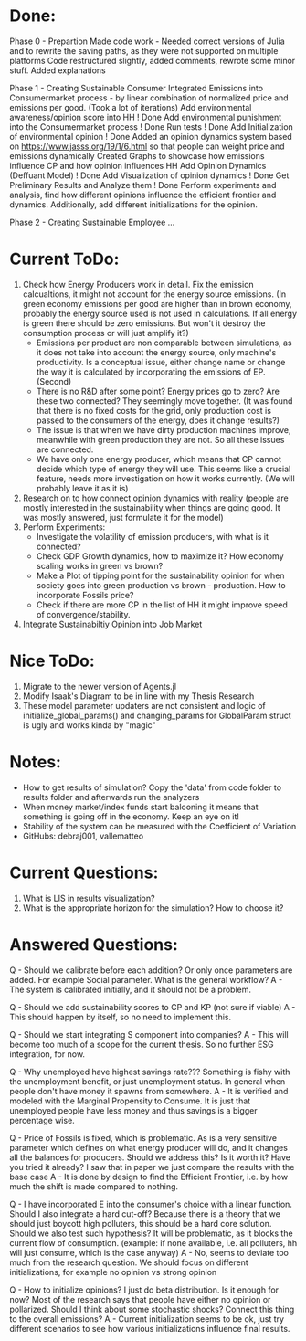 # Done:

Phase 0 - Prepartion
Made code work - Needed correct versions of Julia and to rewrite the saving paths, as they were not supported on multiple platforms
Code restructured slightly, added comments, rewrote some minor stuff. Added explanations

Phase 1 - Creating Sustainable Consumer
Integrated Emissions into Consumermarket process - by linear combination of normalized price and emissions per good. (Took a lot of iterations)
    Add environmental awareness/opinion score into HH               ! Done
    Add environmental punishment into the Consumermarket process    ! Done
    Run tests                                                       ! Done
    Add Initialization of environmental opinion                     ! Done
Added an opinion dynamics system based on https://www.jasss.org/19/1/6.html so that people can weight price and emissions dynamically
Created Graphs to showcase how emissions influence CP and how opinion influences HH
    Add Opinion Dynamics (Deffuant Model)                           ! Done
    Add Visualization of opinion dynamics                           ! Done
    Get Preliminary Results and Analyze them                        ! Done
Perform experiments and analysis, find how different opinions influence the efficient frontier and dynamics. Additionally, add different initializations for the opinion.

Phase 2 - Creating Sustainable Employee
...



# Current ToDo:
1) Check how Energy Producers work in detail. Fix the emission calcualtions, it might not account for the energy source emissions. (In green economy emissions per good are higher than in brown economy, probably the energy source used is not used in calculations. If all energy is green there should be zero emissions. But won't it destroy the consumption process or will just amplify it?)
    - Emissions per product are non comparable between simulations, as it does not take into account the energy source, only machine's productivity. Is a conceptual issue, either change name or change the way it is calculated by incorporating the emissions of EP. (Second)
    - There is no R&D after some point? Energy prices go to zero? Are these two connected? They seemingly move together. (It was found that there is no fixed costs for the grid, only production cost is passed to the consumers of the energy, does it change results?)
    - The issue is that when we have dirty production machines improve, meanwhile with green production they are not. So all these issues are connected.
    - We have only one energy producer, which means that CP cannot decide which type of energy they will use. This seems like a crucial feature, needs more investigation on how it works currently. (We will probably leave it as it is)
2) Research on to how connect opinion dynamics with reality (people are mostly interested in the sustainability when things are going good. It was mostly answered, just formulate it for the model)
3) Perform Experiments:
    - Investigate the volatility of emission producers, with what is it connected?
    - Check GDP Growth dynamics, how to maximize it? How economy scaling works in green vs brown?
    - Make a Plot of tipping point for the sustainability opinion for when society goes into green production vs brown - production. How to incorporate Fossils price?
    - Check if there are more CP in the list of HH it might improve speed of convergence/stability.
4) Integrate Sustainabiltiy Opinion into Job Market

# Nice ToDo:
1) Migrate to the newer version of Agents.jl
2) Modify Isaak's Diagram to be in line with my Thesis Research
3) These model parameter updaters are not consistent and logic of initialize_global_params() and changing_params for GlobalParam struct is ugly and works kinda by "magic"



# Notes:
- How to get results of simulation? Copy the 'data' from code folder to results folder and afterwards run the analyzers
- When money market/index funds start balooning it means that something is going off in the economy. Keep an eye on it!
- Stability of the system can be measured with the Coefficient of Variation
- GitHubs: debraj001, vallematteo



# Current Questions:
1) What is LIS in results visualization?
2) What is the appropriate horizon for the simulation? How to choose it?


# Answered Questions:
Q - Should we calibrate before each addition? Or only once parameters are added. For example Social parameter. What is the general workflow?
A - The system is calibrated initially, and it should not be a problem.

Q - Should we add sustainability scores to CP and KP (not sure if viable)
A - This should happen by itself, so no need to implement this. 

Q - Should we start integrating S component into companies?
A - This will become too much of a scope for the current thesis. So no further ESG integration, for now.

Q - Why unemployed have highest savings rate??? Something is fishy with the unemployment benefit, or just unemployment status. In general when people don't have money it spawns from somewhere.
A - It is verified and modeled with the Marginal Propensity to Consume. It is just that unemployed people have less money and thus savings is a bigger percentage wise. 

Q - Price of Fossils is fixed, which is problematic. As is a very sensitive parameter which defines on what energy producer will do, and it changes all the balances for producers. Should we address this? Is it worth it? Have you tried it already? I saw that in paper we just compare the results with the base case
A - It is done by design to find the Efficient Frontier, i.e. by how much the shift is made compared to nothing.

Q - I have incorporated E into the consumer's choice with a linear function. Should I also integrate a hard cut-off? Because there is a theory that we should just boycott high polluters, this should be a hard core solution. Should we also test such hypothesis? It will be problematic, as it blocks the current flow of consumption. (example: if none available, i.e. all polluters, hh will just consume, which is the case anyway)
A - No, seems to deviate too much from the research question. We should focus on different initializations, for example no opinion vs strong opinion

Q - How to initialize opinions? I just do beta distribution. Is it enough for now? Most of the research says that people have either no opinion or pollarized. Should I think about some stochastic shocks? Connect this thing to the overall emissions?
A - Current initialization seems to be ok, just try different scenarios to see how various initializations influence final results.

